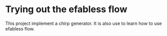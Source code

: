 # Trying out the efabless flow

This project implement a chirp generator. It is also use to learn how to use efabless flow.


